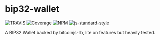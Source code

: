 # bip32-wallet

[![TRAVIS](https://secure.travis-ci.org/dcousens/bip32-wallet.png)](http://travis-ci.org/dcousens/bip32-wallet)
[![Coverage](https://coveralls.io/repos/dcousens/bip32-wallet/badge.png)](https://coveralls.io/r/dcousens/bip32-wallet)
[![NPM](http://img.shields.io/npm/v/bip32-wallet.svg)](https://www.npmjs.org/package/bip32-wallet)
[![js-standard-style](https://cdn.rawgit.com/feross/standard/master/badge.svg)](https://github.com/feross/standard)

A BIP32 Wallet backed by bitcoinjs-lib, lite on features but heavily tested.
